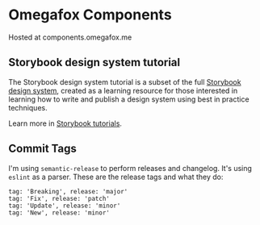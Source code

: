 # Omegafox Components

Hosted at components.omegafox.me

## Storybook design system tutorial

The Storybook design system tutorial is a subset of the full [Storybook design system](https://github.com/storybookjs/design-system/), created as a learning resource for those interested in learning how to write and publish a design system using best in practice techniques.

Learn more in [Storybook tutorials](https://storybook.js.org/tutorials/).

## Commit Tags

I'm using `semantic-release` to perform releases and changelog. It's using `eslint` as a parser.
These are the release tags and what they do:

    tag: 'Breaking', release: 'major'
    tag: 'Fix', release: 'patch'
    tag: 'Update', release: 'minor'
    tag: 'New', release: 'minor'
